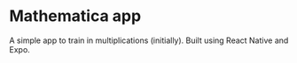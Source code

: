 # Mathematica app
A simple app to train in multiplications (initially). Built using React Native and Expo.